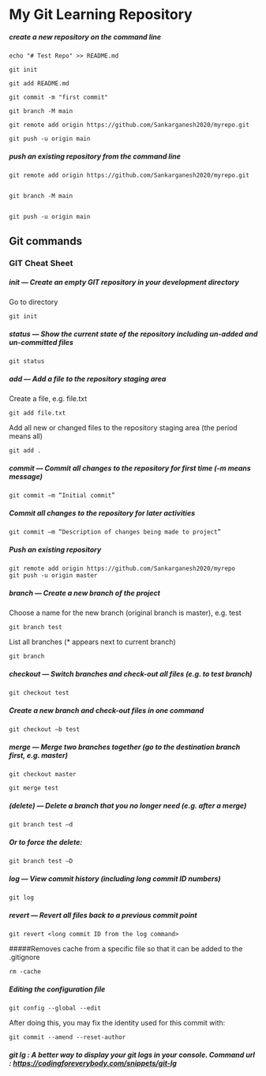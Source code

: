 # My Git Learning Repository 


##### create a new repository on the command line


	echo "# Test Repo" >> README.md

	git init

	git add README.md

	git commit -m "first commit"

	git branch -M main

	git remote add origin https://github.com/Sankarganesh2020/myrepo.git

	git push -u origin main


##### push an existing repository from the command line


	git remote add origin https://github.com/Sankarganesh2020/myrepo.git


	git branch -M main


	git push -u origin main






## Git commands


### GIT Cheat Sheet

 

##### init — Create an empty GIT repository in your development directory

Go to directory

	git init
 

##### status — Show the current state of the repository including un-added and un-committed files

	git status
 

##### add — Add a file to the repository staging area

Create a file, e.g. file.txt

	git add file.txt

Add all new or changed files to the repository staging area (the period means all)

	git add .
 

##### commit — Commit all changes to the repository for first time (-m means message)

	git commit –m “Initial commit”

##### Commit all changes to the repository for later activities

	git commit –m “Description of changes being made to project”
	
##### Push an existing repository

	git remote add origin https://github.com/Sankarganesh2020/myrepo
	git push -u origin master
 

##### branch — Create a new branch of the project

Choose a name for the new branch (original branch is master), e.g. test

	git branch test
	
List all branches (* appears next to current branch)

	git branch
 

##### checkout — Switch branches and check-out all files (e.g. to test branch)

	git checkout test

##### Create a new branch and check-out files in one command

	git checkout –b test
 

##### merge — Merge two branches together (go to the destination branch first, e.g. master)

	git checkout master
	
	git merge test
 

##### (delete) — Delete a branch that you no longer need (e.g. after a merge)

	git branch test –d

##### Or to force the delete:

	git branch test –D
 

##### log — View commit history (including long commit ID numbers)

	git log
 

##### revert — Revert all files back to a previous commit point

	git revert <long commit ID from the log command>


#####Removes cache from a specific file so that it can be added to the .gitignore

	rm -cache

##### Editing the configuration file

	git config --global --edit

After doing this, you may fix the identity used for this commit with:

    git commit --amend --reset-author
	
##### git lg : A better way to display your git logs in your console. Command url : https://codingforeverybody.com/snippets/git-lg	
